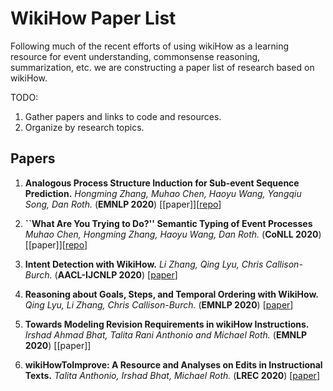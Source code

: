 # WikiHow Paper List
Following much of the recent efforts of using wikiHow as a learning resource for event understanding, commonsense reasoning, summarization, etc. we are constructing a paper list of research based on wikiHow.  

TODO:  
1. Gather papers and links to code and resources.  
2. Organize by research topics.  

## Papers

1. **Analogous Process Structure Induction for Sub-event Sequence Prediction.**
*Hongming Zhang, Muhao Chen, Haoyu Wang, Yangqiu Song, Dan Roth.* (**EMNLP 2020**) \[[paper]\]\[[repo](http://cogcomp.org/page/publication_view/910)\]

1. **``What Are You Trying to Do?'' Semantic Typing of Event Processes**
*Muhao Chen, Hongming Zhang, Haoyu Wang, Dan Roth.* (**CoNLL 2020**) \[[paper]\]\[[repo](http://cogcomp.org/page/publication_view/915)\]

1. **Intent Detection with WikiHow.**
*Li Zhang, Qing Lyu, Chris Callison-Burch.* (**AACL-IJCNLP 2020**) \[[paper](https://www.cis.upenn.edu/~ccb/publications/intent-detection-with-wikihow.pdf)\]

1. **Reasoning about Goals, Steps, and Temporal Ordering with WikiHow.**
*Qing Lyu, Li Zhang, Chris Callison-Burch.* (**EMNLP 2020**) \[[paper](https://www.cis.upenn.edu/~ccb/publications/reasoning-about-goals-with-wikihow.pdf)\]

1. **Towards Modeling Revision Requirements in wikiHow Instructions.**
*Irshad Ahmad Bhat, Talita Rani Anthonio and Michael Roth.* (**EMNLP 2020**) \[[paper]\]

1. **wikiHowToImprove: A Resource and Analyses on Edits in Instructional Texts.**
*Talita Anthonio, Irshad Bhat, Michael Roth.* (**LREC 2020**) \[[paper](https://www.aclweb.org/anthology/2020.lrec-1.702/)\]
